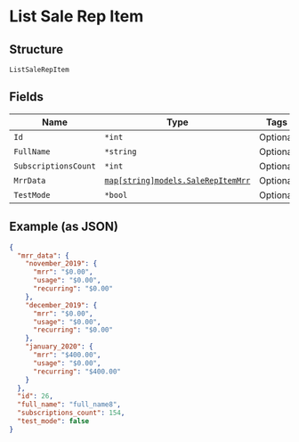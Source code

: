 
# List Sale Rep Item

## Structure

`ListSaleRepItem`

## Fields

| Name | Type | Tags | Description |
|  --- | --- | --- | --- |
| `Id` | `*int` | Optional | - |
| `FullName` | `*string` | Optional | - |
| `SubscriptionsCount` | `*int` | Optional | - |
| `MrrData` | [`map[string]models.SaleRepItemMrr`](sale-rep-item-mrr.md) | Optional | - |
| `TestMode` | `*bool` | Optional | - |

## Example (as JSON)

```json
{
  "mrr_data": {
    "november_2019": {
      "mrr": "$0.00",
      "usage": "$0.00",
      "recurring": "$0.00"
    },
    "december_2019": {
      "mrr": "$0.00",
      "usage": "$0.00",
      "recurring": "$0.00"
    },
    "january_2020": {
      "mrr": "$400.00",
      "usage": "$0.00",
      "recurring": "$400.00"
    }
  },
  "id": 26,
  "full_name": "full_name8",
  "subscriptions_count": 154,
  "test_mode": false
}
```

